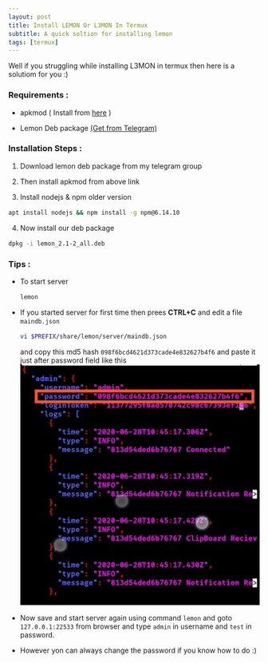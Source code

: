 ```yaml
---
layout: post
title: Install LEMON Or L3MON In Termux
subtitle: A quick soltion for installing lemon
tags: [termux]
---
```

Well if you struggling while installing L3MON in termux then here is a solutiom for you :)

### Requirements :

- apkmod ( Install from [here](https://github.com/hax4us/Apkmod) )

- Lemon Deb package [(Get from Telegram)](https://t.me/hax4us_group)

### Installation Steps :

1. Download lemon deb package from my telegram group

2. Then install apkmod from above link

3. Install nodejs & npm older version
```bash
apt install nodejs && npm install -g npm@6.14.10
```

4. Now install our deb package
```bash
dpkg -i lemon_2.1-2_all.deb
```


### Tips :
* To start server 

    ```bash
    lemon
    ```

* If you started server for first time then prees __CTRL+C__ and edit a file `maindb.json` 

    ```bash
    vi $PREFIX/share/lemon/server/maindb.json
    ```
    and copy this md5 hash `098f6bcd4621d373cade4e832627b4f6` and paste it just after password field like this
    <img src="/assets/img/2021/2021-10-29/1.jpg" />

* Now save and start server again using command `lemon` and goto `127.0.0.1:22533` from browser and type `admin` in username and `test` in password. 

* However yon can always change the password if you know how to do :)
